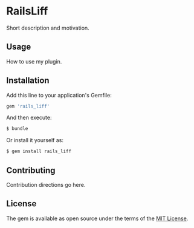 # RailsLiff
Short description and motivation.

## Usage
How to use my plugin.

## Installation
Add this line to your application's Gemfile:

```ruby
gem 'rails_liff'
```

And then execute:
```bash
$ bundle
```

Or install it yourself as:
```bash
$ gem install rails_liff
```

## Contributing
Contribution directions go here.

## License
The gem is available as open source under the terms of the [MIT License](https://opensource.org/licenses/MIT).
